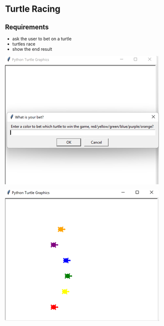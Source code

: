 # Turtle Racing
## Requirements
- ask the user to bet on a turtle
- turtles race
- show the end result

![promt.png](promt.png)

![racing.png](racing.png)